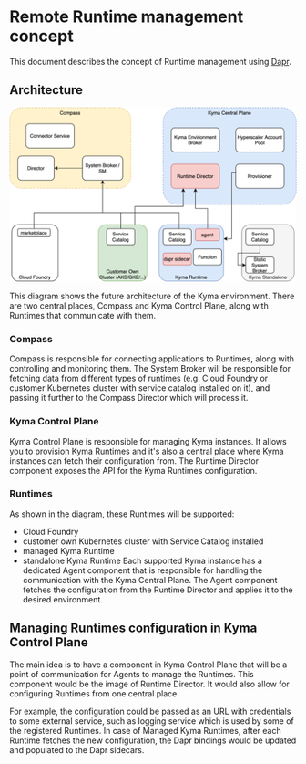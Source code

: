 # Remote Runtime management concept


This document describes the concept of Runtime management using [Dapr](https://dapr.io).

## Architecture

![Concept image](assets/concept.png?raw=true "Concept")

This diagram shows the future architecture of the Kyma environment.
There are two central places, Compass and Kyma Control Plane, along with Runtimes that communicate with them.

### Compass
Compass is responsible for connecting applications to Runtimes, along with controlling and monitoring them.
The System Broker will be responsible for fetching data from different types of runtimes (e.g. Cloud Foundry or customer Kubernetes cluster with service catalog installed on it), and passing it further to the Compass Director which will process it.  

### Kyma Control Plane
Kyma Control Plane is responsible for managing Kyma instances. It allows you to provision Kyma Runtimes and it's also a central place where Kyma instances can fetch their configuration from. 
The Runtime Director component exposes the API for the Kyma Runtimes configuration. 

### Runtimes
As shown in the diagram, these Runtimes will be supported:
- Cloud Foundry 
- customer own Kubernetes cluster with Service Catalog installed
- managed Kyma Runtime
- standalone Kyma Runtime
Each supported Kyma instance has a dedicated Agent component that is responsible for handling the communication with the Kyma Central Plane. The Agent component fetches the configuration from the Runtime Director and applies it to the desired environment.

## Managing Runtimes configuration in Kyma Control Plane
The main idea is to have a component in Kyma Control Plane that will be a point of communication for Agents to manage the Runtimes. This component would be the image of Runtime Director. It would also allow for configuring Runtimes from one central place.

For example, the configuration could be passed as an URL with credentials to some external service, such as logging service which is used by some of the registered Runtimes. In case of Managed Kyma Runtimes, after each Runtime fetches the new configuration, the Dapr bindings would be updated and populated to the Dapr sidecars.
